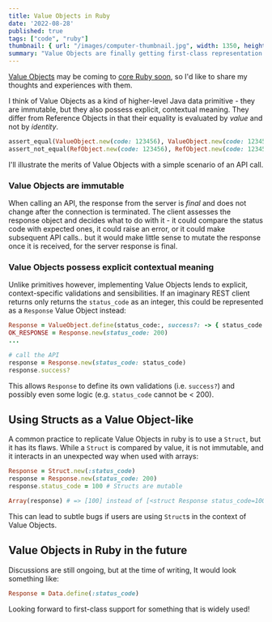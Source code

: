 ```yaml
---
title: Value Objects in Ruby
date: '2022-08-28'
published: true
tags: ["code", "ruby"]
thumbnail: { url: "/images/computer-thumbnail.jpg", width: 1350, height: 900 }
summary: "Value Objects are finally getting first-class representation in Ruby."
---
```

[Value Objects](https://martinfowler.com/bliki/ValueObject.html) may be coming to [core Ruby soon](https://bugs.ruby-lang.org/issues/16122), so I'd like to share my thoughts and experiences with them.

I think of Value Objects as a kind of higher-level Java data primitive - they are immutable, but they also possess explicit, contextual meaning. They differ from Reference Objects in that their equality is evaluated by *value* and not by *identity*.

```ruby
assert_equal(ValueObject.new(code: 123456), ValueObject.new(code: 123456))
assert_not_equal(RefObject.new(code: 123456), RefObject.new(code: 123456))
```

I'll illustrate the merits of Value Objects with a simple scenario of an API call.

### Value Objects are immutable

When calling an API, the response from the server is *final* and does not change after the connection is terminated. The client assesses the response object and decides what to do with it - it could compare the status code with expected ones, it could raise an error, or it could make subsequent API calls.. but it would make little sense to mutate the response once it is received, for the server response is final.

### Value Objects possess explicit contextual meaning

Unlike primitives however, implementing Value Objects lends to explicit, context-specific validations and sensibilities. If an imaginary REST client returns only returns the `status_code` as an integer, this could be represented as a `Response` Value Object instead:

```ruby
Response = ValueObject.define(status_code:, success?: -> { status_code < 400 })
OK_RESPONSE = Response.new(status_code: 200)
...

# call the API
response = Response.new(status_code: status_code)
response.success?
```

This allows `Response` to define its own validations (i.e. `success?`) and possibly even some logic (e.g. `status_code` cannot be < 200).

## Using Structs as a Value Object-like

A common practice to replicate Value Objects in ruby is to use a `Struct`, but it has its flaws. While a `Struct` is compared by value, it is not immutable, and it interacts in an unexpected way when used with arrays:

```ruby
Response = Struct.new(:status_code)
response = Response.new(status_code: 200)
response.status_code = 100 # Structs are mutable

Array(response) # => [100] instead of [<struct Response status_code=100>]
```

This can lead to subtle bugs if users are using `Struct`s in the context of Value Objects.

## Value Objects in Ruby in the future

Discussions are still ongoing, but at the time of writing, It would look something like:

```ruby
Response = Data.define(:status_code)
```

Looking forward to first-class support for something that is widely used!